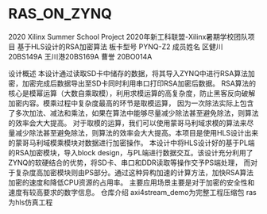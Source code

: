 # RAS_ON_ZYNQ
2020 Xilinx Summer School Project
2020年新工科联盟-Xilinx暑期学校团队项目
基于HLS设计的RSA加密算法
板卡型号 PYNQ-Z2
成员姓名 
        区健川 20BS149A 
        王川港20BS169A
        曹誉  20BO014A
 
设计概述 
    本设计通过读取SD卡中储存的数据，将其导入ZYNQ中进行RSA算法加密，加密完成后数据导出至SD卡同时利用串口打印RSA加密后数据。
	  RSA算法的核心是模幂运算（大数自乘取模），利用求模运算的高复杂度，防止黑客反向破解加密内容。模乘过程中复杂度最高的环节是取模运算，
    因为一次除法实际上包含了多次加法、减法和乘法，如果在算法中能够尽量减少除法甚至避免除法，则算法的效率会大大提高。
    对于取模的运算，我们可以使用蒙哥马利域求模的算法来尽量减少除法甚至避免除法，则算法的效率会大大提高。本项目是使用HLS设计出来的蒙哥马利域模乘模块对数据进行加密操作。
    本设计中将HLS设计好的基于PL端的RSA加密模块，导入block design，与PL端进行数据交互。该设计充分利用了ZYNQ的软硬结合的优势，将SD卡、串口和DDR读取等操作交予PS端处理，
    而对于复杂度高加密模块则由PS部分。通过这种异构加速的计算方法，加快RSA算法加密的速度和降低CPU资源的占用率。
  	主要应用场景主要是对于加密的安全性和速度有较高要求的数字信息。
仓库介绍
  axi4stream_demo为完整工程压缩包
  ras为hls仿真工程
